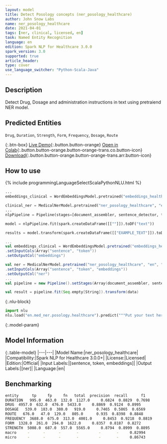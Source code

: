 ```yaml
---
layout: model
title: Detect Posology concepts (ner_posology_healthcare)
author: John Snow Labs
name: ner_posology_healthcare
date: 2021-04-01
tags: [ner, clinical, licensed, en]
task: Named Entity Recognition
language: en
edition: Spark NLP for Healthcare 3.0.0
spark_version: 3.0
supported: true
article_header:
type: cover
use_language_switcher: "Python-Scala-Java"
---
```



## Description


Detect Drug, Dosage and administration instructions in text using pretraiend NER model.


## Predicted Entities


`Drug`, `Duration`, `Strength`, `Form`, `Frequency`, `Dosage`, `Route`


{:.btn-box}
[Live Demo](https://demo.johnsnowlabs.com/healthcare/NER_POSOLOGY/){:.button.button-orange}
[Open in Colab](https://colab.research.google.com/github/JohnSnowLabs/spark-nlp-workshop/blob/master/tutorials/Certification_Trainings/Healthcare/1.Clinical_Named_Entity_Recognition_Model.ipynb){:.button.button-orange.button-orange-trans.co.button-icon}
[Download](https://s3.amazonaws.com/auxdata.johnsnowlabs.com/clinical/models/ner_posology_healthcare_en_3.0.0_3.0_1617260847574.zip){:.button.button-orange.button-orange-trans.arr.button-icon}


## How to use






<div class="tabs-box" markdown="1">
{% include programmingLanguageSelectScalaPythonNLU.html %}

```python
...
embeddings_clinical = WordEmbeddingsModel.pretrained("embeddings_healthcare", "en", "clinical/models").setInputCols(["sentence", "token"]).setOutputCol("embeddings")

clinical_ner = MedicalNerModel.pretrained("ner_posology_healthcare", "en", "clinical/models").setInputCols(["sentence", "token", "embeddings"]).setOutputCol("ner")
...
nlpPipeline = Pipeline(stages=[document_assembler, sentence_detector, tokenizer, embeddings_clinical, clinical_ner, ner_converter])

model = nlpPipeline.fit(spark.createDataFrame([[""]]).toDF("text"))

results = model.transform(spark.createDataFrame([["EXAMPLE_TEXT"]]).toDF("text"))
```
```scala
...
val embeddings_clinical = WordEmbeddingsModel.pretrained("embeddings_healthcare", "en", "clinical/models")
.setInputCols(Array("sentence", "token"))
.setOutputCol("embeddings")

val ner = MedicalNerModel.pretrained("ner_posology_healthcare", "en", "clinical/models")
.setInputCols(Array("sentence", "token", "embeddings"))
.setOutputCol("ner")
...
val pipeline = new Pipeline().setStages(Array(document_assembler, sentence_detector, tokenizer, embeddings_clinical, ner, ner_converter))

val result = pipeline.fit(Seq.empty[String]).transform(data)
```


{:.nlu-block}
```python
import nlu
nlu.load("en.med_ner.posology.healthcare").predict("""Put your text here.""")
```

</div>


{:.model-param}
## Model Information


{:.table-model}
|---|---|
|Model Name:|ner_posology_healthcare|
|Compatibility:|Spark NLP for Healthcare 3.0.0+|
|License:|Licensed|
|Edition:|Official|
|Input Labels:|[sentence, token, embeddings]|
|Output Labels:|[ner]|
|Language:|en|




## Benchmarking
```bash
entity      tp     fp     fn   total  precision  recall      f1
DURATION   995.0  463.0  132.0  1127.0     0.6824  0.8829  0.7698
DRUG  4957.0  632.0  476.0  5433.0     0.8869  0.9124  0.8995
DOSAGE   539.0  183.0  380.0   919.0     0.7465  0.5865  0.6569
ROUTE   676.0   47.0  129.0   805.0      0.935  0.8398  0.8848
FREQUENCY  3688.0  675.0  313.0  4001.0     0.8453  0.9218  0.8819
FORM  1328.0  261.0  294.0  1622.0     0.8357  0.8187  0.8272
STRENGTH  5008.0  687.0  557.0  5565.0     0.8794  0.8999  0.8895
macro     -      -      -       -         -       -     0.82994
micro     -      -      -       -         -       -     0.86743
```
<!--stackedit_data:
eyJoaXN0b3J5IjpbMTA3NjIzOTY1XX0=
-->